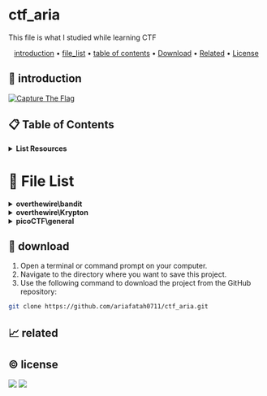 # ctf_aria

This file is what I studied while learning CTF

<p align="center">
  <a href="#introduction">introduction</a> •
  <a href="#file-list">file_list</a> •
  <a href="#table-of-contents">table of contents</a> •
  <a href="#download">Download</a> •
  <a href="#related">Related</a> •
  <a href="#license">License</a>
</p>

<p id="introduction"></p>

## 🚀 introduction

<p align="left"> 
  <a href="#">
    <img alt="Capture The Flag" src="https://img.shields.io/badge/-Capture%20The%20Flag-FF5733?style=flat-square&logo=flag&logoColor=white" />
  </a>
</p>

<p id="table-of-contents"></p>

## 📋 Table of Contents
<details>
  <summary><b>List Resources</b></summary>

  - JEOPARDY
    - https://play.picoctf.org
  - BOOT TO ROOT
    - https://hacktrace-ranges.id
</details>

<p id="file-list"></p>

# 📄 File List
<details>
<summary><b>overthewire\bandit</b></summary>

- [level 01.md](overthewire/bandit/level%2001.md)
- [level 02.md](overthewire/bandit/level%2002.md)
- [level 03.md](overthewire/bandit/level%2003.md)
- [level 04.md](overthewire/bandit/level%2004.md)
- [level 05.md](overthewire/bandit/level%2005.md)
- [level 06.md](overthewire/bandit/level%2006.md)
- [level 07.md](overthewire/bandit/level%2007.md)
- [level 08.md](overthewire/bandit/level%2008.md)
- [level 09.md](overthewire/bandit/level%2009.md)
- [level 10.md](overthewire/bandit/level%2010.md)
- [level 11.md](overthewire/bandit/level%2011.md)
- [level 12.md](overthewire/bandit/level%2012.md)
- [level 13.md](overthewire/bandit/level%2013.md)
- [level 14 un.md](overthewire/bandit/level%2014%20un.md)
- [level 15 un.md](overthewire/bandit/level%2015%20un.md)
- [level 16 un.md](overthewire/bandit/level%2016%20un.md)
- [level 17 un.md](overthewire/bandit/level%2017%20un.md)
- [level 18 un.md](overthewire/bandit/level%2018%20un.md)
- [level 19 un.md](overthewire/bandit/level%2019%20un.md)
- [level 20 un.md](overthewire/bandit/level%2020%20un.md)

</details>

<details>
<summary><b>overthewire\Krypton</b></summary>

- [level 01 un.md](overthewire/Krypton/level%2001%20un.md)
- [level 02 un.md](overthewire/Krypton/level%2002%20un.md)
- [level 03 un.md](overthewire/Krypton/level%2003%20un.md)
- [level 04 un.md](overthewire/Krypton/level%2004%20un.md)

</details>

<details>
<summary><b>picoCTF\general</b></summary>

- [Super SSH.md](picoCTF/general/Super%20SSH.md)

</details>

<p id="download"></p>

## 🔨 download

1. Open a terminal or command prompt on your computer.
2. Navigate to the directory where you want to save this project.
3. Use the following command to download the project from the GitHub repository:
```sh
git clone https://github.com/ariafatah0711/ctf_aria.git
```

<p id="related"></p>

## 📈 related

<p id="license"></p>

## ©️ license
<a href="https://github.com/ariafatah0711" alt="CREATED"><img src="https://img.shields.io/static/v1?style=for-the-badge&label=CREATED%20BY&message=ariafatah0711&color=000000"></a>
<a href="https://github.com/ariafatah0711/ariafatah0711/blob/main/LICENSE" alt="LICENSE"><img src="https://img.shields.io/static/v1?style=for-the-badge&label=LICENSE&message=MIT&color=000000"></a>
